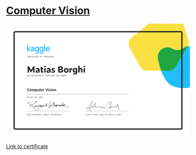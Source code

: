 # [Computer Vision](https://www.kaggle.com/learn/computer-vision)

![certificate](./certificate.png)

[Link to certificate](https://www.kaggle.com/learn/certification/borghimatias/computer-vision)
